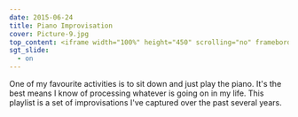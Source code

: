 ```yaml
---
date: 2015-06-24
title: Piano Improvisation
cover: Picture-9.jpg
top_content: <iframe width="100%" height="450" scrolling="no" frameborder="no" src="https://w.soundcloud.com/player/?url=https%3A//api.soundcloud.com/playlists/58429910&amp;auto_play=false&amp;hide_related=false&amp;show_comments=true&amp;show_user=true&amp;show_reposts=false&amp;visual=true"></iframe>
sgt_slide:
  - on
---
```

One of my favourite activities is to sit down and just play the piano. It's the best means I know of processing whatever is going on in my life. This playlist is a set of improvisations I've captured over the past several years.
